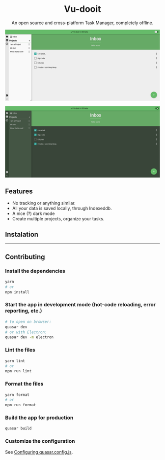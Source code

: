 <h1 align="center">Vu-dooit</h1>
<p align="center">An open source and cross-platform Task Manager, completely offline.

![](README/light.png)

![](README/dark.png)

## Features

- No tracking or anything similar.
- All your data is saved locally, through Indexeddb.
- A nice (?) dark mode
- Create multiple projects, organize your tasks.

## Instalation

---

## Contributing

### Install the dependencies

```bash
yarn
# or
npm install
```

### Start the app in development mode (hot-code reloading, error reporting, etc.)

```bash
# to open on browser:
quasar dev
# or with Electron:
quasar dev -m electron
```

### Lint the files

```bash
yarn lint
# or
npm run lint
```

### Format the files

```bash
yarn format
# or
npm run format
```

### Build the app for production

```bash
quasar build
```

### Customize the configuration

See [Configuring quasar.config.js](https://v2.quasar.dev/quasar-cli-vite/quasar-config-js).
